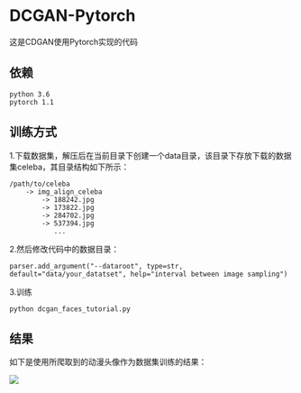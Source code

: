 # DCGAN-Pytorch
这是CDGAN使用Pytorch实现的代码
## 依赖
```
python 3.6
pytorch 1.1
```
## 训练方式
1.下载数据集，解压后在当前目录下创建一个data目录，该目录下存放下载的数据集celeba，其目录结构如下所示：
```
/path/to/celeba
    -> img_align_celeba
        -> 188242.jpg
        -> 173822.jpg
        -> 284702.jpg
        -> 537394.jpg
           ...
```
2.然后修改代码中的数据目录：
```
parser.add_argument("--dataroot", type=str, default="data/your_datatset", help="interval between image sampling")
```
3.训练
```
python dcgan_faces_tutorial.py
```
## 结果
如下是使用所爬取到的动漫头像作为数据集训练的结果：

![](https://github.com/lovepiano/DCGAN-Pytorch/blob/master/93200.png)
